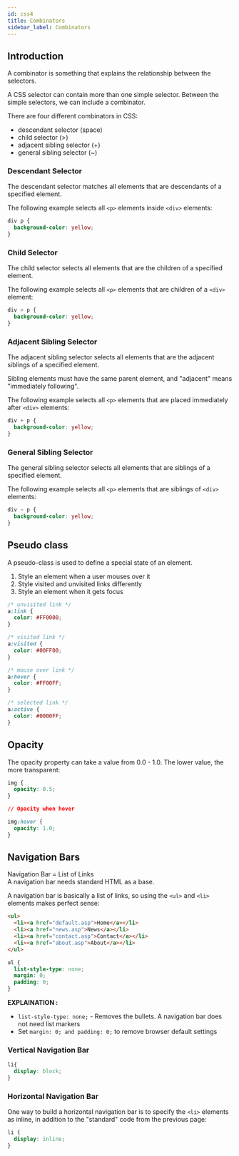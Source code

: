 ```yaml
---
id: css4
title: Combinators
sidebar_label: Combinators 
---
```



## Introduction
A combinator is something that explains the relationship between the selectors.

A CSS selector can contain more than one simple selector. Between the simple selectors, we can include a combinator.

There are four different combinators in CSS:
- descendant selector (space)
- child selector (>)
- adjacent sibling selector (+)
- general sibling selector (~)

### Descendant Selector
The descendant selector matches all elements that are descendants of a specified element.

The following example selects all `<p>` elements inside `<div>` elements: 
```css
div p {
  background-color: yellow;
}
```

### Child Selector
The child selector selects all elements that are the children of a specified element.

The following example selects all `<p>` elements that are children of a `<div>` element:
```css
div > p {
  background-color: yellow;
}
```

### Adjacent Sibling Selector
The adjacent sibling selector selects all elements that are the adjacent siblings of a specified element.

Sibling elements must have the same parent element, and "adjacent" means "immediately following".

The following example selects all `<p>` elements that are placed immediately after `<div>` elements:

```css
div + p {
  background-color: yellow;
}
```

### General Sibling Selector
The general sibling selector selects all elements that are siblings of a specified element.

The following example selects all `<p>` elements that are siblings of `<div>` elements: 

```css
div ~ p {
  background-color: yellow;
}
```


## Pseudo class
A pseudo-class is used to define a special state of an element.
1. Style an element when a user mouses over it
2. Style visited and unvisited links differently
3. Style an element when it gets focus

``` css title="Pseudo class"
/* unvisited link */
a:link {
  color: #FF0000;
}

/* visited link */
a:visited {
  color: #00FF00;
}

/* mouse over link */
a:hover {
  color: #FF00FF;
}

/* selected link */
a:active {
  color: #0000FF;
}
```

## Opacity
The opacity property can take a value from 0.0 - 1.0. The lower value, the more transparent:
```css title="Opacity"
img {
  opacity: 0.5;
}

// Opacity when hover

img:hover {
  opacity: 1.0;
}
```

## Navigation Bars
Navigation Bar = List of Links<br/>
A navigation bar needs standard HTML as a base.

A navigation bar is basically a list of links, so using the `<ul>` and `<li>` elements makes perfect sense:

``` html title="Navigation - Html"
<ul>
  <li><a href="default.asp">Home</a></li>
  <li><a href="news.asp">News</a></li>
  <li><a href="contact.asp">Contact</a></li>
  <li><a href="about.asp">About</a></li>
</ul>
```
``` css title="Navigation - Css"
ul {
  list-style-type: none;
  margin: 0;
  padding: 0;
}
```
**EXPLAINATION :**
- `list-style-type: none;` - Removes the bullets. A navigation bar does not need list markers
- Set `margin: 0; and padding: 0;` to remove browser default settings


### Vertical Navigation Bar
```css
li{
  display: block;
}
```
### Horizontal Navigation Bar
One way to build a horizontal navigation bar is to specify the `<li>` elements as inline, in addition to the "standard" code from the previous page:

```css
li {
  display: inline;
}
```

